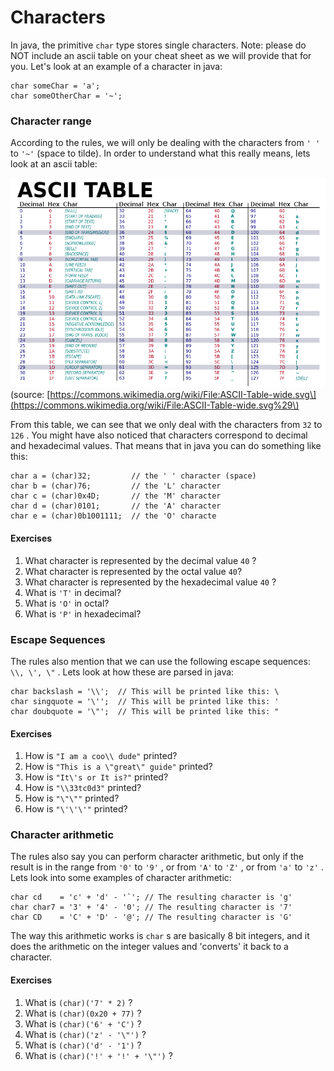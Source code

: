 # Characters

In java, the primitive `char` type stores single characters. Note: please do NOT include an ascii table on your cheat sheet as we will provide that for you. Let's look at an example of a character in java:

```
char someChar = 'a';
char someOtherChar = '~';
```

### Character range

According to the rules, we will only be dealing with the characters from `' '` to `'~'` \(space to tilde\). In order to understand what this really means, lets look at an ascii table:

![](/assets/asciitable.png)\(source: [https://commons.wikimedia.org/wiki/File:ASCII-Table-wide.svg\](https://commons.wikimedia.org/wiki/File:ASCII-Table-wide.svg%29\)

From this table, we can see that we only deal with the characters from `32` to `126` . You might have also noticed that characters correspond to decimal and hexadecimal values. That means that in java you can do something like this:

```
char a = (char)32;         // the ' ' character (space)
char b = (char)76;         // the 'L' character 
char c = (char)0x4D;       // the 'M' character
char d = (char)0101;       // the 'A' character
char e = (char)0b1001111;  // the 'O' characte
```

#### Exercises

1. What character is represented by the decimal value `40` ?
2. What character is represented by the octal value `40`?
3. What character is represented by the hexadecimal value `40` ?
4. What is `'T'` in decimal?
5. What is `'O'` in octal?
6. What is `'P'` in hexadecimal?

### Escape Sequences

The rules also mention that we can use the following escape sequences: `\\, \', \"` . Lets look at how these are parsed in java:

```
char backslash = '\\';  // This will be printed like this: \
char singquote = '\'';  // This will be printed like this: '
char doubquote = '\"';  // This will be printed like this: "
```

#### Exercises

1. How is `"I am a coo\\ dude"`  printed?
2. How is `"This is a \"great\" guide"` printed?
3. How is `"It\'s or It is?"` printed?
4. How is `"\\33tc0d3"` printed?
5. How is `"\"\""` printed?
6. How is `"\'\'\'"` printed?

### Character arithmetic

The rules also say you can perform character arithmetic, but only if the result is in the range from `'0'` to `'9'` , or from `'A'` to `'Z'` , or from `'a'` to `'z'` .  Lets look into some examples of character arithmetic:

    char cd    = 'c' + 'd' - '`'; // The resulting character is 'g'
    char char7 = '3' + '4' - '0'; // The resulting character is '7'
    char CD    = 'C' + 'D' - '@'; // The resulting character is 'G'

The way this arithmetic works is `char` s are basically 8 bit integers, and it does the arithmetic on the integer values and 'converts' it back to a character.

#### Exercises

1. What is `(char)('7' * 2)` ?
2. What is `(char)(0x20 + 77)` ?
3. What is `(char)('6' + 'C')` ?
4. What is `(char)('z' - '\"')` ?
5. What is `(char)('d' - '1')` ?
6. What is `(char)('!' + '!' + '\"')` ?





